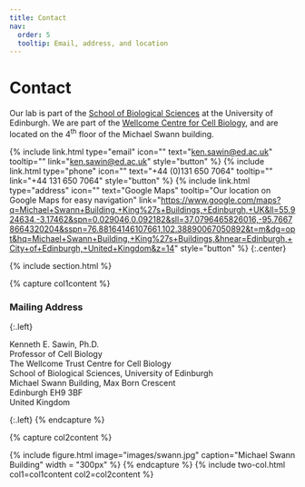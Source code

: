 ```yaml
---
title: Contact
nav:
  order: 5
  tooltip: Email, address, and location
---
```


# <i class="fas fa-envelope"></i>Contact

Our lab is part of the [School of Biological Sciences](https://www.ed.ac.uk/biology) at the University of Edinburgh.
We are part of the [Wellcome Centre for Cell Biology](https://www.wcb.ed.ac.uk), and are located on the 4<sup>th</sup> floor of the Michael Swann building.

{%
  include link.html
  type="email"
  icon=""
  text="ken.sawin@ed.ac.uk"
  tooltip=""
  link="ken.sawin@ed.ac.uk"
  style="button"
%}
{%
  include link.html
  type="phone"
  icon=""
  text="+44 (0)131 650 7064"
  tooltip=""
  link="+44 131 650 7064"
  style="button"
%}
{%
  include link.html
  type="address"
  icon=""
  text="Google Maps"
  tooltip="Our location on Google Maps for easy navigation"
  link="https://www.google.com/maps?q=Michael+Swann+Building,+King%27s+Buildings,+Edinburgh,+UK&ll=55.924634,-3.17462&spn=0.029046,0.092182&sll=37.0796465826016,-95.76678664320204&sspn=76.88164146107661,102.38890067050892&t=m&dg=opt&hq=Michael+Swann+Building,+King%27s+Buildings,&hnear=Edinburgh,+City+of+Edinburgh,+United+Kingdom&z=14"
  style="button"
%}
{:.center}

{% include section.html %}


{% capture col1content %}

### <i class="fas fa-mail-bulk"></i>Mailing Address  
{:.left}

Kenneth E. Sawin, Ph.D.  
Professor of Cell Biology  
The Wellcome Trust Centre for Cell Biology  
School of Biological Sciences, University of Edinburgh  
Michael Swann Building, Max Born Crescent  
Edinburgh EH9  3BF  
United Kingdom  


{:.left}
{% endcapture %}

{% capture col2content %}

{%
  include figure.html
  image="images/swann.jpg"
  caption="Michael Swann Building"
  width = "300px"
%}
{% endcapture %}
{% include two-col.html col1=col1content col2=col2content %}
